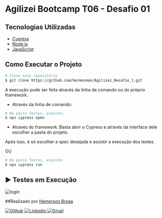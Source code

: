 # Agilizei Bootcamp T06 - Desafio 01


##  Tecnologias Utilizadas
- [Cypress](https://www.cypress.io/)
- [Node.js](https://nodejs.org/en/)
- [JavaScript](https://developer.mozilla.org/pt-BR/docs/Web/JavaScript)


##  Como Executar o Projeto

```bash
# Clone este repositório
$ git clone https://github.com/hermesman/Agilizei_Desafio_1.git
```
A execução pode ser feita através da linha de comando ou do próprio framework.
- Através da linha de comando:
```bash
# Na pasta Testes, execute:
$ npx cypress open
```
- Através do framework:
Basta abrir o Cypress e através da interface dele escolher a pasta do projeto.

Após isso, é só escolher a spec desejada e assistir a execução dos testes.

OU

```bash
# Na pasta Testes, execute:
$ npx cypress run
```

## ▶️ Testes em Execução
![login](https://media.giphy.com/media/WwO7XPQJIrkTDQwTC7/giphy.gif)



##Realizado por <a href="https://www.linkedin.com/in/hemerson-braga-a42329208/">Hemerson Braga</a>

[![Github](https://img.shields.io/badge/-Github-595D60?style=flat-square&logo=Github&logoColor=white&link=https://github.com/hermesman)](https://github.com/hermesman/)
[![Linkedin](https://img.shields.io/badge/-LinkedIn-595D60?style=flat-square&logo=Linkedin&logoColor=white&link=https://www.linkedin.com/in/hemerson-braga-a42329208/)
![Gmail](https://img.shields.io/badge/-Gmail-595D60?style=flat-square&logo=Gmail&logoColor=white&link=mailto:nayaraquino7@gmail.com/)](mailto:hermes.restrito@gmail.com/)
